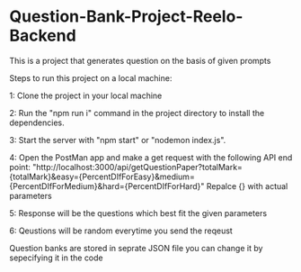 # Question-Bank-Project-Reelo-Backend
This is a project that generates question on the basis of given prompts

Steps to run this project on a local machine:

1: Clone the project in your local machine

2: Run the "npm run i" command in the project directory to install the dependencies.

3: Start the server with "npm start" or "nodemon index.js".

4: Open the PostMan app and make a get request with the following API end point: "http://localhost:3000/api/getQuestionPaper?totalMark={totalMark}&easy={PercentDIfForEasy}&medium={PercentDIfForMedium}&hard={PercentDIfForHard}"
Repalce {} with actual parameters

5: Response will be the questions which best fit the given parameters

6: Qeustions will be random everytime you send the reqeust

Question banks are stored in seprate JSON file you can change it by sepecifying it in the code
